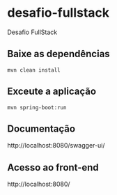 # desafio-fullstack
Desafio FullStack

## Baixe as dependências
`mvn clean install`

## Exceute a aplicação
`mvn spring-boot:run`

## Documentação
http://localhost:8080/swagger-ui/

## Acesso ao front-end
http://localhost:8080/
